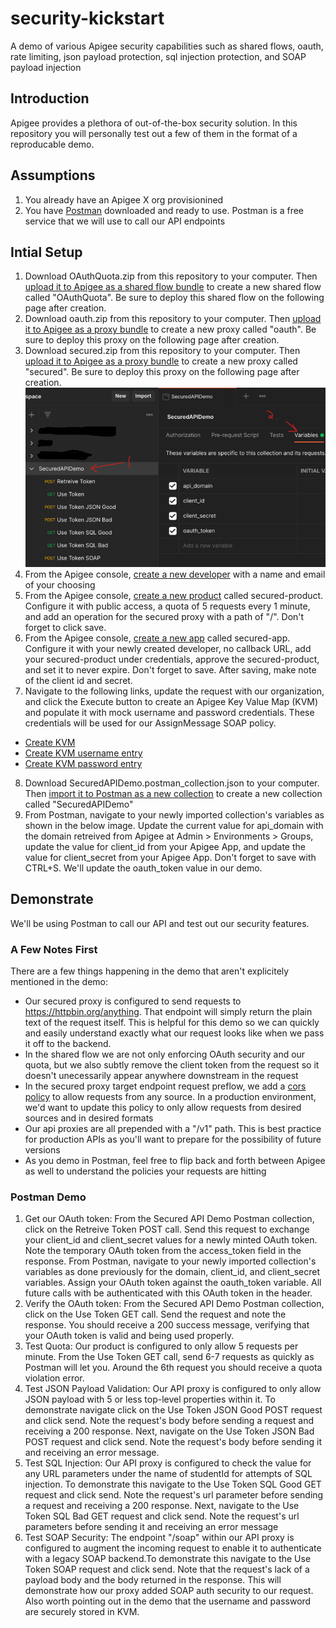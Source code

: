 # security-kickstart
A demo of various Apigee security capabilities such as shared flows, oauth, rate limiting, json payload protection, sql injection protection, and SOAP payload injection

## Introduction
Apigee provides a plethora of out-of-the-box security solution. In this repository you will personally test out a few of them in the format of a reproducable demo.

## Assumptions
1. You already have an Apigee X org provisionined
2. You have [Postman](https://www.postman.com/) downloaded and ready to use. Postman is a free service that we will use to call our API endpoints

## Intial Setup
1. Download OAuthQuota.zip from this repository to your computer. Then [upload it to Apigee as a shared flow bundle](https://cloud.google.com/apigee/docs/api-platform/fundamentals/shared-flows#creating-a-shared-flow) to create a new shared flow called "OAuthQuota". Be sure to deploy this shared flow on the following page after creation.
2. Download oauth.zip from this repository to your computer. Then [upload it to Apigee as a proxy bundle](https://cloud.google.com/apigee/docs/api-platform/fundamentals/download-api-proxies#upload) to create a new proxy called "oauth". Be sure to deploy this proxy on the following page after creation.
3. Download secured.zip from this repository to your computer. Then [upload it to Apigee as a proxy bundle](https://cloud.google.com/apigee/docs/api-platform/fundamentals/download-api-proxies#upload) to create a new proxy called "secured". Be sure to deploy this proxy on the following page after creation.
![Collection Variables](/assets/collectionVariables.png)
4. From the Apigee console, [create a new developer](https://cloud.google.com/apigee/docs/api-platform/publish/adding-developers-your-api-product#add) with a name and email of your choosing
5. From the Apigee console, [create a new product](https://cloud.google.com/apigee/docs/api-platform/publish/create-api-products#add) called secured-product. Configure it with public access, a quota of 5 requests every 1 minute, and add an operation for the secured proxy with a path of "/". Don't forget to click save.
6. From the Apigee console, [create a new app](https://cloud.google.com/apigee/docs/api-platform/publish/creating-apps-surface-your-api#register) called secured-app. Configure it with your newly created developer, no callback URL, add your secured-product under credentials, approve the secured-product, and set it to never expire. Don't forget to save. After saving, make note of the client id and secret.
7. Navigate to the following links, update the request with our organization, and click the Execute button to create an Apigee Key Value Map (KVM) and populate it with mock username and password credentials. These credentials will be used for our AssignMessage SOAP policy.
- [Create KVM](https://cloud.google.com/apigee/docs/reference/apis/apigee/rest/v1/organizations.environments.keyvaluemaps/create?apix_params=%7B%22parent%22%3A%22organizations%2FYOUR_APIGEE_ORGANIZATION%2Fenvironments%2FYOUR_APIGEE_ENVIRONMENT%22%2C%22resource%22%3A%7B%22encrypted%22%3Atrue%2C%22name%22%3A%22SOAP-Creds%22%7D%7D)
- [Create KVM username entry](https://cloud.google.com/apigee/docs/reference/apis/apigee/rest/v1/organizations.environments.keyvaluemaps.entries/create?apix_params=%7B%22parent%22%3A%22organizations%2FYOUR_APIGEE_ORGANIZATION%2Fenvironments%2FYOUR_APIGEE_ENVIRONMENT%2Fkeyvaluemaps%2FSOAP-Creds%22%2C%22resource%22%3A%7B%22name%22%3A%22soapUsername%22%2C%22value%22%3A%22exampleUsername%22%7D%7D)
- [Create KVM password entry](https://cloud.google.com/apigee/docs/reference/apis/apigee/rest/v1/organizations.environments.keyvaluemaps.entries/create?apix_params=%7B%22parent%22%3A%22organizations%2FYOUR_APIGEE_ORGANIZATION%2Fenvironments%2FYOUR_APIGEE_ENVIRONMENT%2Fkeyvaluemaps%2FSOAP-Creds%22%2C%22resource%22%3A%7B%22name%22%3A%22soapPassword%22%2C%22value%22%3A%22examplePassword%22%7D%7D)
8. Download SecuredAPIDemo.postman_collection.json to your computer. Then [import it to Postman as a new collection](https://learning.postman.com/docs/getting-started/importing-and-exporting-data/#importing-data-into-postman) to create a new collection called "SecuredAPIDemo"
9. From Postman, navigate to your newly imported collection's variables as shown in the below image. Update the current value for api_domain with the domain retreived from Apigee at Admin > Environments > Groups, update the value for client_id from your Apigee App, and update the value for client_secret from your Apigee App. Don't forget to save with CTRL+S. We'll update the oauth_token value in our demo.


## Demonstrate
We'll be using Postman to call our API and test out our security features.

### A Few Notes First
There are a few things happening in the demo that aren't explicitely mentioned in the demo:
- Our secured proxy is configured to send requests to https://httpbin.org/anything. That endpoint will simply return the plain text of the request itself. This is helpful for this demo so we can quickly and easily understand exactly what our request looks like when we pass it off to the backend.
- In the shared flow we are not only enforcing OAuth security and our quota, but we also subtly remove the client token from the request so it doesn't unecessarily appear anywhere downstream in the request
- In the secured proxy target endpoint request preflow, we add a [cors policy](https://cloud.google.com/apigee/docs/api-platform/reference/policies/cors-policy) to allow requests from any source. In a production environment, we'd want to update this policy to only allow requests from desired sources and in desired formats
- Our api proxies are all prepended with a "/v1" path. This is best practice for production APIs as you'll want to prepare for the possibility of future versions
- As you demo in Postman, feel free to flip back and forth between Apigee as well to understand the policies your requests are hitting

### Postman Demo
1. Get our OAuth token: From the Secured API Demo Postman collection, click on the Retreive Token POST call. Send this request to exchange your client_id and client_secret values for a newly minted OAuth token. Note the temporary OAuth token from the access_token field in the response. From Postman, navigate to your newly imported collection's variables as done previously for the domain, client_id, and client_secret variables. Assign your OAuth token against the oauth_token variable. All future calls with be authenticated with this OAuth token in the header.
2. Verify the OAuth token: From the Secured API Demo Postman collection, click on the Use Token GET call. Send the request and note the response. You should receive a 200 success message, verifying that your OAuth token is valid and being used properly.
3. Test Quota: Our product is configured to only allow 5 requests per minute. From the Use Token GET call, send 6-7 requests as quickly as Postman will let you. Around the 6th request you should receive a quota violation error.
3. Test JSON Payload Validation: Our API proxy is configured to only allow JSON payload with 5 or less top-level properties within it. To demonstrate navigate click on the Use Token JSON Good POST request and click send. Note the request's body before sending a request and receiving a 200 response. Next, navigate on the Use Token JSON Bad POST request and click send. Note the request's body before sending it and receiving an error message.
4. Test SQL Injection: Our API proxy is configured to check the value for any URL parameters under the name of studentId for attempts of SQL injection. To demonstrate this navigate to the Use Token SQL Good GET request and click send. Note the request's url parameter before sending a request and receiving a 200 response. Next, navigate to the Use Token SQL Bad GET request and click send. Note the request's url parameters before sending it and receiving an error message
5. Test SOAP Security: The endpoint "/soap" within our API proxy is configured to augment the incoming request to enable it to authenticate with a legacy SOAP backend.To demonstrate this navigate to the Use Token SOAP request and click send. Note that the request's lack of a payload body and the body returned in the response. This will demonstrate how our proxy added SOAP auth security to our request. Also worth pointing out in the demo that the username and password are securely stored in KVM.